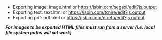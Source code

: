 
* Exporting image: image.html or https://jsbin.com/segaxi/edit?js,output
* Exporting text: text.html or https://jsbin.com/tonire/edit?js,output
* Exporting pdf: pdf.html or https://jsbin.com/nixefu/edit?js,output

***For images to be exported HTML files must run from a server (i.e. local file system paths will not work)***
